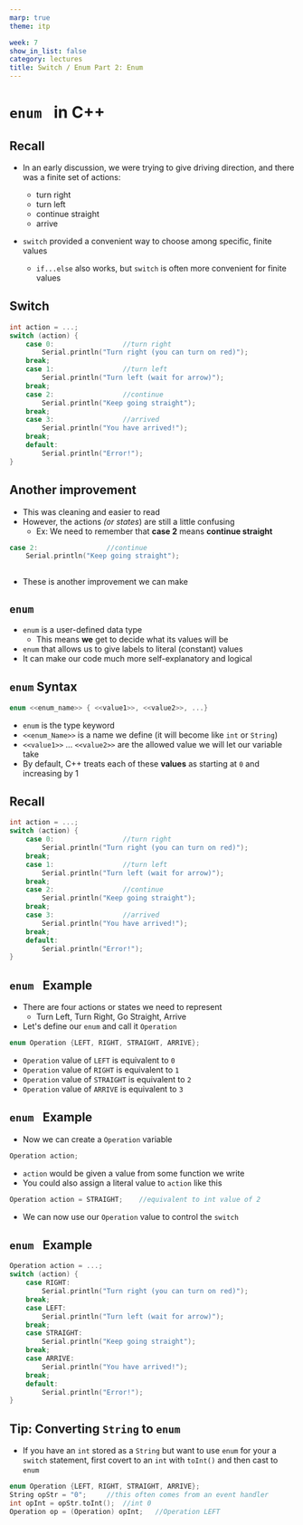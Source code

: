 ```yaml
---
marp: true
theme: itp

week: 7
show_in_list: false
category: lectures
title: Switch / Enum Part 2: Enum
---
```


<!-- headingDivider: 2 -->

# `enum ` in C++

## Recall

* In an early discussion, we were trying to give driving direction, and there was a finite set of actions:
  * turn right
  * turn left
  * continue straight
  * arrive

* `switch` provided a convenient way to choose among specific, finite values
  * `if...else` also works, but `switch` is often more convenient for finite values

## Switch 

```c++
int action = ...; 	
switch (action) {			
    case 0:					//turn right
    	Serial.println("Turn right (you can turn on red)");
    break; 
    case 1:					//turn left
    	Serial.println("Turn left (wait for arrow)");
    break;
    case 2:	 				//continue
    	Serial.println("Keep going straight");
    break;
    case 3:	 				//arrived
    	Serial.println("You have arrived!");
    break;
    default:
	    Serial.println("Error!");
}
```

## Another improvement

* This was cleaning and easier to read
* However, the actions *(or states*) are still a little confusing 
  * Ex: We need to remember that **case 2** means **continue straight**

```c++
case 2:	 				//continue
	Serial.println("Keep going straight");
 
```
* These is another improvement we can make

## `enum`

* `enum` is a user-defined data type 
  * This means **we** get to decide what its values will be
* `enum` that allows us to give labels to literal (constant) values
* It can make our code much more self-explanatory and logical

## `enum` Syntax

```c++
enum <<enum_name>> { <<value1>>, <<value2>>, ...}
```

* `enum` is the type keyword 
* `<<enum_Name>>` is a name we define (it will become like `int` or `String`)
* `<<value1>>` ... `<<value2>>` are the allowed value we will let our variable take
* By default, C++ treats each of these **values** as starting at `0` and increasing by 1

## Recall

```c++
int action = ...; 	
switch (action) {			
    case 0:					//turn right
    	Serial.println("Turn right (you can turn on red)");
    break; 
    case 1:					//turn left
    	Serial.println("Turn left (wait for arrow)");
    break;
    case 2:	 				//continue
    	Serial.println("Keep going straight");
    break;
    case 3:	 				//arrived
    	Serial.println("You have arrived!");
    break;
    default:
	    Serial.println("Error!");
}
```

## `enum ` Example

* There are four actions or states we need to represent
  * Turn Left, Turn Right, Go Straight, Arrive
* Let's define our `enum` and call it `Operation`

```c++
enum Operation {LEFT, RIGHT, STRAIGHT, ARRIVE};
```

* `Operation` value of `LEFT` is equivalent to `0`
* `Operation` value of `RIGHT` is equivalent to `1`
* `Operation` value of `STRAIGHT` is equivalent to `2`
* `Operation` value of `ARRIVE` is equivalent to `3`

## `enum ` Example

* Now we can create a `Operation` variable

```c++
Operation action;
```

* `action` would be given a value from some function we write
* You could also assign a literal value to `action` like this

```c++
Operation action = STRAIGHT;	//equivalent to int value of 2
```

* We can now use our `Operation` value to control the `switch`

## `enum ` Example

```c++
Operation action = ...; 	
switch (action) {			
    case RIGHT:					
    	Serial.println("Turn right (you can turn on red)");
    break; 
    case LEFT:
    	Serial.println("Turn left (wait for arrow)");
    break;
    case STRAIGHT:
    	Serial.println("Keep going straight");
    break;
    case ARRIVE:
    	Serial.println("You have arrived!");
    break;
    default:
	    Serial.println("Error!");
}
```

## Tip: Converting `String` to `enum`

* If you have an `int` stored as a `String` but want to use `enum` for your a `switch` statement, first covert to an `int` with `toInt()` and then cast to `enum`

```c++
enum Operation {LEFT, RIGHT, STRAIGHT, ARRIVE};
String opStr = "0";		//this often comes from an event handler
int opInt = opStr.toInt(); 	//int 0
Operation op = (Operation) opInt;	//Operation LEFT
```

